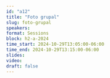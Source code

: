 ```yaml
---
id: "a12"
title: "Foto grupal"
slug: foto-grupal
speakers:
format: Sessions
block: h2-a-2024
time_start: 2024-10-29T13:05:00-06:00
time_end: 2024-10-29T13:15:00-06:00
slides: 
video: 
draft: false
---
```


